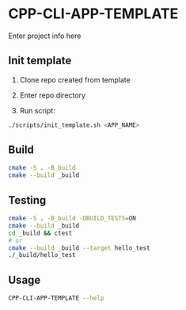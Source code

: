 # CPP-CLI-APP-TEMPLATE

Enter project info here

<!--- TODO: remove this section after init -->
## Init template

1. Clone repo created from template

2. Enter repo directory

3. Run script:

```bash
./scripts/init_template.sh <APP_NAME>
```

## Build
```bash
cmake -S . -B_build
cmake --build _build
```

## Testing
```bash
cmake -S . -B_build -DBUILD_TESTS=ON
cmake --build _build
cd _build && ctest
# or 
cmake --build _build --target hello_test
./_build/hello_test
```

## Usage

```bash
CPP-CLI-APP-TEMPLATE --help
```
